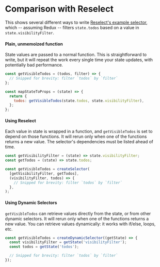 # Comparison with Reselect

This shows several different ways to write [Reselect's example selector](https://github.com/reduxjs/reselect#example),
which -- assuming Redux -- filters `state.todos` based on a value in `state.visibilityFilter`.

#### Plain, unmemoized function

State values are passed to a normal function. This is straightforward to write, but it will repeat the work every
single time your state updates, with potentially bad performance.

```javascript
const getVisibleTodos = (todos, filter) => {
  // Snipped for brevity: filter `todos` by `filter`
};

const mapStateToProps = (state) => {
  return {
    todos: getVisibleTodos(state.todos, state.visibilityFilter),
  };
};
```

#### Using Reselect

Each value in state is wrapped in a function, and `getVisibleTodos` is set to depend on those functions. It will
rerun only when one of the functions returns a new value. The selector's dependencies must be listed ahead of time.

```javascript
const getVisibilityFilter = (state) => state.visibilityFilter;
const getTodos = (state) => state.todos;

const getVisibleTodos = createSelector(
  [getVisibilityFilter, getTodos],
  (visibilityFilter, todos) => {
    // Snipped for brevity: filter `todos` by `filter`
  },
);
```

#### Using Dynamic Selectors

`getVisibleTodos` can retrieve values directly from the state, or from other dynamic selectors. It will rerun only when
one of the functions returns a new value. You can retrieve values dynamically: it works with if/else, loops, etc.

```javascript
const getVisibleTodos = createDynamicSelector((getState) => {
  const visibilityFilter = getState('visibilityFilter');
  const todos = getState('todos');

  // Snipped for brevity: filter `todos` by `filter`
});
```
